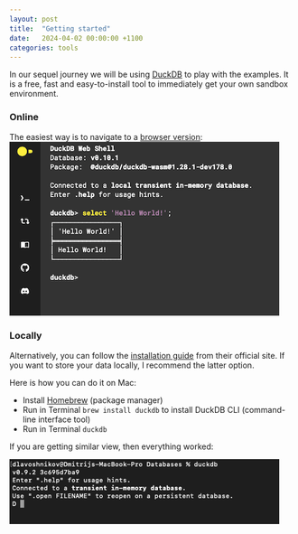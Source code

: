 ```yaml
---
layout: post
title:  "Getting started"
date:   2024-04-02 00:00:00 +1100
categories: tools
---
```


In our sequel journey we will be using [DuckDB](https://duckdb.org) to play with the examples.
It is a free, fast and easy-to-install tool to immediately get your own sandbox environment.

### Online
The easiest way is to navigate to a [browser version](https://shell.duckdb.org):
![DuckDB launched in web](/assets/2024-04-02-duckdb-web-shell.png)

### Locally
Alternatively, you can follow the [installation guide](http://duckdb.org/docs/installation/?version=stable&environment=cli&platform=macos&download_method=package_manager) from their official site.
If you want to store your data locally, I recommend the latter option.

Here is how you can do it on Mac:

- Install [Homebrew](https://brew.sh) (package manager)
- Run in Terminal `brew install duckdb` to install DuckDB CLI (command-line interface tool)
- Run in Terminal `duckdb` 

If you are getting similar view, then everything worked:

![DuckDB launched in CLI](/assets/2024-04-02-duckdb-cli-start.png)


